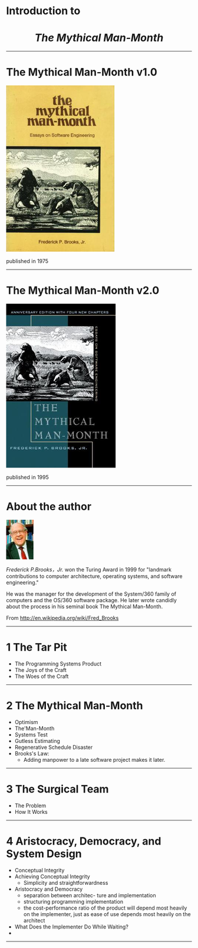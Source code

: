 # Introduction to 

# <center> *The Mythical Man-Month*</center>

---

# The Mythical Man-Month v1.0

![](../pic/the-mythical-man-month-i.jpg)

published in 1975

---


# The Mythical Man-Month v2.0

![](../pic/the-mythical-man-month-ii.jpg)

published in 1995

---

# About the author


![](../pic/federick-p-brooks.jpg)

*Frederick P.Brooks，Jr.* won the Turing Award in 1999 for "landmark contributions to computer architecture, operating systems, and software engineering."

He was the manager for the development of the System/360 family of computers and the OS/360 software package. He later wrote candidly about the process in his seminal book The Mythical Man-Month.


From <http://en.wikipedia.org/wiki/Fred_Brooks>

----

# 1 The Tar Pit

*	The Programming Systems Product
*	The Joys of the Craft
*	The Woes of the Craft

----

# 2 The Mythical Man-Month

*	Optimism
*	The'Man-Month
*	Systems Test
*	Gutless Estimating
*	Regenerative Schedule Disaster
*	Brooks's Law:
	-	Adding manpower to a late software project makes it later.

----

# 3 The Surgical Team

*	The Problem
*	How It Works

----

# 4 Aristocracy, Democracy, and System Design

*	Conceptual Integrity
*	Achieving Conceptual Integrity
	-	Simplicity and straightforwardness
*	Aristocracy and Democracy
	-	separation between architec- ture and implementation
	-	structuring programming implementation
	-	the cost-performance ratio of the product will depend most heavily on the implementer, just as ease of use depends most heavily on the architect
*	What Does the Implementer Do While Waiting?
*	

----
